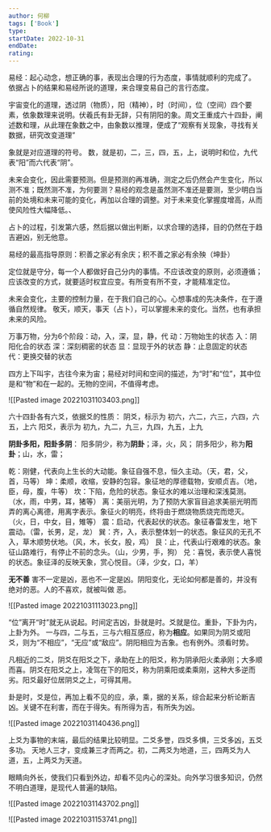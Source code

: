 ```yaml
---
author: 何柳
tags: ['Book']
type: 
startDate: 2022-10-31
endDate:
rating: 
---
```


易经：起心动念，想正确的事，表现出合理的行为态度，事情就顺利的完成了。
依据占卜的结果和易经所说的道理，来合理变易自己的言行态度。



宇宙变化的道理，透过阴（物质），阳（精神），时（时间），位（空间）四个要素，依象数理来说明。伏羲氏有卦无辞，只有阴阳的象。周文王重成六十四卦，阐述数和理，从此理在象数之中，由象数以推理，便成了“观察有关现象，寻找有关数据，研究改变道理”

象就是对应道理的符号。
数，就是初，二，三，四，五，上，说明时和位，九代表“阳”而六代表“阴”。


未来会变化，因此需要预测。但是预测的再准确，测定之后仍然会产生变化，所以测不准；既然测不准，为何要测？易经的观念是虽然测不准还是要测，至少明白当前的处境和未来可能的变化，再加以合理的调整。对于未来变化掌握度增高，从而使风险性大幅降低。、

占卜的过程，引发第六感，然后据以做出判断，以求合理的选择，目的仍然在于趋吉避凶，别无他意。

易经的最高指导原则：积善之家必有余庆；积不善之家必有余殃（坤卦）

定位就是守分，每一个人都做好自己分内的事情。不应该改变的原则，必须遵循；应该改变的方式，就要适时权宜应变。有所变有所不变，才能精准定位。

未来会变化，主要的控制力量，在于我们自己的心。心想事成的先决条件，在于遵循自然规律。
敬天，顺天，事天（占卜），可以掌握未来的变化。当然，也有承担未来的风险。

万事万物，分为6个阶段：动，入，深，显，静，代
动：万物始生的状态
入：阴阳化合的状态
深：深刻稠密的状态
显：显现于外的状态
静：止息固定的状态
代：更换交替的状态


四方上下叫宇，古往今来为宙；易经对时间和空间的描述，为“时”和“位”，其中位是和“物”和在一起的。无物的空间，不值得考虑。

![[Pasted image 20221031103403.png]]



六十四卦各有六爻，依据爻的性质：
阴爻，标示为 初六，六二，六三，六四，六五，上六
阳爻，表示为 初九，九二，九三，九四，九五，上九

**阴卦多阳，阳卦多阴**：
阳多阴少，称为**阴卦**；泽，火，风；
阴多阳少，称为**阳卦**；山，水，雷；


乾：刚健，代表向上生长的大动能。象征自强不息，恒久主动。（天，君，父，首，马等）
坤：柔顺，收缩，安静的包容。象征地的厚德载物，安顺贞吉。（地，臣，母，腹，牛等）
坎：下陷，危险的状态。象征水的难以治理和深浅莫测。（水，雨，中男，耳，猪等）
离：美丽光明，为了预防大家盲目追求美丽光明而弄的离心离德，用离字表示。象征火的明亮，终将由于燃烧物质烧完而熄灭。（火，日，中女，目，雉等）
震：启动，代表起伏的状态。象征春雷发生，地下震动。（雷，长男，足，龙）
巽：齐，入，表示整体划一的状态。象征风的无孔不入，草木顺势伏地。（风，木，长女，股，鸡）
艮：止，代表山行艰难的状态。象征山路难行，有停止不前的念头。（山，少男，手，狗）
兑：喜悦，表示使人喜悦的状态。象征泽的反映天象，赏心悦目。（泽，少女，口，羊）


**无不善**
害不一定是凶，恶也不一定是凶。阴阳变化，无论如何都是善的，并没有绝对的恶。人的不喜欢，就被叫做 恶。

![[Pasted image 20221031113023.png]]



“位”离开“时”就无从说起。时间定吉凶，卦就是时。爻就是位。重卦，下卦为内，上卦为外。
一与四，二与五，三与六相互感应，称为**相应**。如果同为阴爻或阳爻，则为“不相应”，“无应”或“敌应”。阴阳相应为吉象。也有例外。须看时势。

凡相近的二爻，阴爻在阳爻之下，承助在上的阳爻，称为阴承阳火柔承刚；大多顺而喜。阴爻在阳爻之上，凌驾在下的阳爻，称为阴乘阳或柔乘刚，这种大多逆而劣。阳爻最好位居阴爻之上，可得其用。

卦是时，爻是位，再加上看不见的应，承，乘，据的关系，综合起来分析论断吉凶。关键不在利害，而在于得失。有所得为吉，有所失为凶。


![[Pasted image 20221031140436.png]]


上爻为事物的末端，最后的结果比较明显。二爻多誉，四爻多惧，三爻多凶，五爻多功。
天地人三才，变成兼三才而两之。初，二两爻为地道，三，四两爻为人道，五，上两爻为天道。

眼睛向外长，使我们只看到外边，却看不见内心的深处。向外学习很多知识，仍然不明白道理，是现代人普遍的缺陷。


![[Pasted image 20221031143702.png]]


![[Pasted image 20221031153741.png]]








